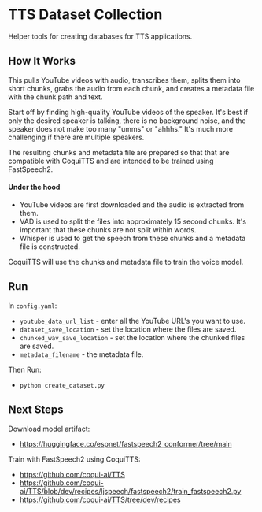# TTS Dataset Collection

Helper tools for creating databases for TTS applications.


## How It Works

This pulls YouTube videos with audio, transcribes them, splits them into short chunks, grabs the audio from each chunk, and creates a metadata file with the chunk path and text.

Start off by finding high-quality YouTube videos of the speaker. It's best if only the desired speaker is talking, there is no background noise, and the speaker does not make too many "umms" or "ahhhs." It's much more challenging if there are multiple speakers.

The resulting chunks and metadata file are prepared so that that are compatible with CoquiTTS and are intended to be trained using FastSpeech2.

#### Under the hood

- YouTube videos are first downloaded and the audio is extracted from them.
- VAD is used to split the files into approximately 15 second chunks. It's important that these chunks are not split within words.
- Whisper is used to get the speech from these chunks and a metadata file is constructed.

CoquiTTS will use the chunks and metadata file to train the voice model.


## Run

In `config.yaml`:

- `youtube_data_url_list` - enter all the YouTube URL's you want to use.
- `dataset_save_location` - set the location where the files are saved.
- `chunked_wav_save_location` - set the location where the chunked files are saved.
- `metadata_filename` - the metadata file.

Then Run:

- `python create_dataset.py`


## Next Steps

Download model artifact:

- https://huggingface.co/espnet/fastspeech2_conformer/tree/main

Train with FastSpeech2 using CoquiTTS:
- https://github.com/coqui-ai/TTS
- https://github.com/coqui-ai/TTS/blob/dev/recipes/ljspeech/fastspeech2/train_fastspeech2.py
- https://github.com/coqui-ai/TTS/tree/dev/recipes
